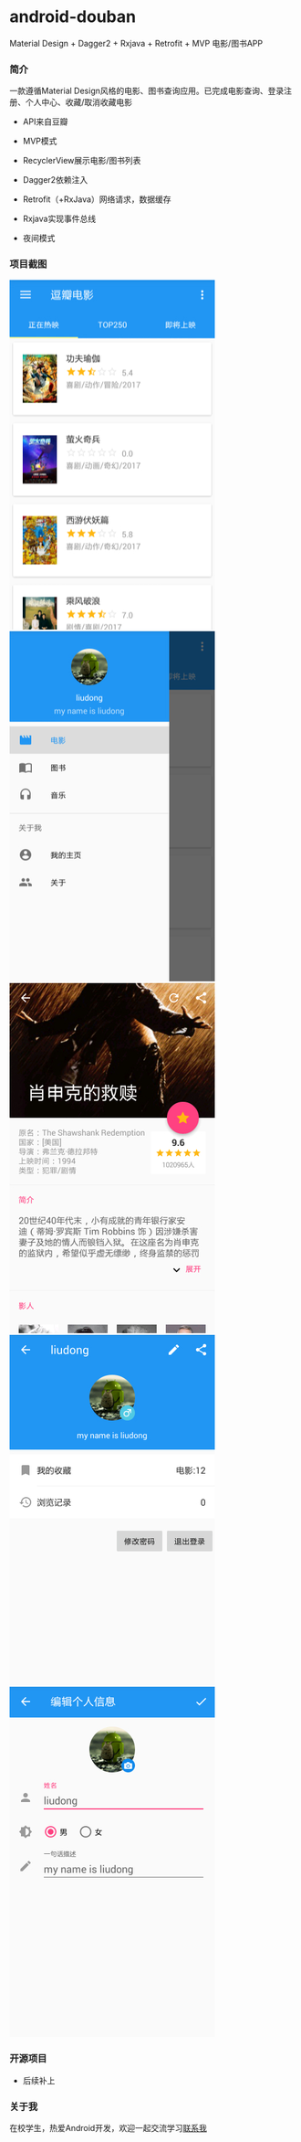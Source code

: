 # android-douban

Material Design + Dagger2 + Rxjava + Retrofit + MVP 电影/图书APP

### 简介

一款遵循Material Design风格的电影、图书查询应用。已完成电影查询、登录注册、个人中心、收藏/取消收藏电影

- API来自豆瓣

- MVP模式

- RecyclerView展示电影/图书列表

- Dagger2依赖注入

- Retrofit（+RxJava）网络请求，数据缓存

- Rxjava实现事件总线

- 夜间模式

### 项目截图

![](https://github.com/liudg/android-douban/raw/master/screenshots/1.jpg)
![](https://github.com/liudg/android-douban/raw/master/screenshots/2.jpg)
![](https://github.com/liudg/android-douban/raw/master/screenshots/3.jpg)
![](https://github.com/liudg/android-douban/raw/master/screenshots/4.jpg)
![](https://github.com/liudg/android-douban/raw/master/screenshots/5.jpg)

### 开源项目

- 后续补上

### 关于我

在校学生，热爱Android开发，欢迎一起交流学习[联系我](mailto:liudg95@gmail.com)
